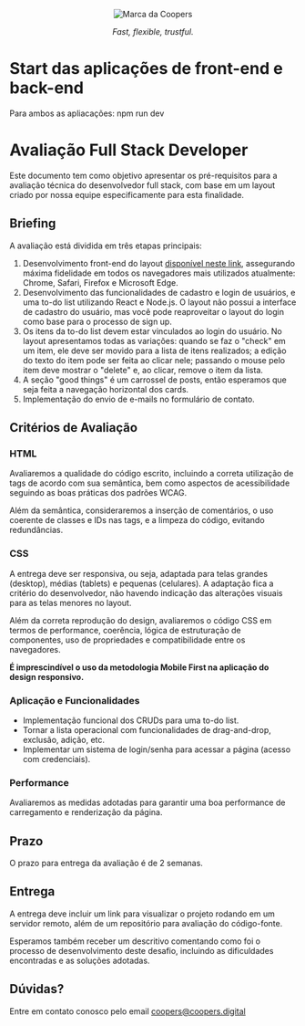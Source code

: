 
<p align="center"> <img src="https://coopers.digital/assets/img/coopers-brand.png" alt="Marca da Coopers" /> </p> <p align="center"> <em>Fast, flexible, trustful.</em> </p>

# Start das aplicações de front-end e back-end
Para ambos as apliacações: npm run dev


# Avaliação Full Stack Developer

Este documento tem como objetivo apresentar os pré-requisitos para a avaliação técnica do desenvolvedor full stack, com base em um layout criado por nossa equipe especificamente para esta finalidade.

## Briefing

A avaliação está dividida em três etapas principais:

1.  Desenvolvimento front-end do layout [disponível neste link](https://www.figma.com/file/OAMrciHo0uOf4H2cgg3MDm/Coopers---Site-para-teste-Front-End-%2F-Full-Stack?node-id=290%3A6333), assegurando máxima fidelidade em todos os navegadores mais utilizados atualmente: Chrome, Safari, Firefox e Microsoft Edge.
2.  Desenvolvimento das funcionalidades de cadastro e login de usuários, e uma to-do list utilizando React e Node.js. O layout não possui a interface de cadastro do usuário, mas você pode reaproveitar o layout do login como base para o processo de sign up.
3.  Os itens da to-do list devem estar vinculados ao login do usuário. No layout apresentamos todas as variações: quando se faz o "check" em um item, ele deve ser movido para a lista de itens realizados; a edição do texto do item pode ser feita ao clicar nele; passando o mouse pelo item deve mostrar o "delete" e, ao clicar, remove o item da lista.
5.  A seção "good things" é um carrossel de posts, então esperamos que seja feita a navegação horizontal dos cards.
6.  Implementação do envio de e-mails no formulário de contato.

## Critérios de Avaliação

### HTML

Avaliaremos a qualidade do código escrito, incluindo a correta utilização de tags de acordo com sua semântica, bem como aspectos de acessibilidade seguindo as boas práticas dos padrões WCAG.

Além da semântica, consideraremos a inserção de comentários, o uso coerente de classes e IDs nas tags, e a limpeza do código, evitando redundâncias.

### CSS

A entrega deve ser responsiva, ou seja, adaptada para telas grandes (desktop), médias (tablets) e pequenas (celulares). A adaptação fica a critério do desenvolvedor, não havendo indicação das alterações visuais para as telas menores no layout.

Além da correta reprodução do design, avaliaremos o código CSS em termos de performance, coerência, lógica de estruturação de componentes, uso de propriedades e compatibilidade entre os navegadores.

**É imprescindível o uso da metodologia Mobile First na aplicação do design responsivo.**

### Aplicação e Funcionalidades

-   Implementação funcional dos CRUDs para uma to-do list.
-   Tornar a lista operacional com funcionalidades de drag-and-drop, exclusão, adição, etc.
-   Implementar um sistema de login/senha para acessar a página (acesso com credenciais).

### Performance

Avaliaremos as medidas adotadas para garantir uma boa performance de carregamento e renderização da página.

## Prazo

O prazo para entrega da avaliação é de 2 semanas.

## Entrega

A entrega deve incluir um link para visualizar o projeto rodando em um servidor remoto, além de um repositório para avaliação do código-fonte.

Esperamos também receber um descritivo comentando como foi o processo de desenvolvimento deste desafio, incluindo as dificuldades encontradas e as soluções adotadas.

## Dúvidas?

Entre em contato conosco pelo email coopers@coopers.digital
